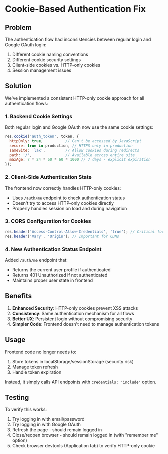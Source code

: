 # Cookie-Based Authentication Fix

## Problem

The authentication flow had inconsistencies between regular login and Google OAuth login:

1. Different cookie naming conventions
2. Different cookie security settings
3. Client-side cookies vs. HTTP-only cookies
4. Session management issues

## Solution

We've implemented a consistent HTTP-only cookie approach for all authentication flows:

### 1. Backend Cookie Settings

Both regular login and Google OAuth now use the same cookie settings:

```javascript
res.cookie('auth_token', token, {
  httpOnly: true,          // Can't be accessed by JavaScript
  secure: true in production, // HTTPS only in production
  sameSite: 'lax',         // Allow cookies during redirects
  path: '/',               // Available across entire site
  maxAge: 7 * 24 * 60 * 60 * 1000 // 7 days - explicit expiration
});
```

### 2. Client-Side Authentication State

The frontend now correctly handles HTTP-only cookies:

- Uses `/auth/me` endpoint to check authentication status
- Doesn't try to access HTTP-only cookies directly
- Properly handles session on load and during navigation

### 3. CORS Configuration for Cookies

```javascript
res.header('Access-Control-Allow-Credentials', 'true'); // Critical for cookies
res.header('Vary', 'Origin'); // Important for CDNs
```

### 4. New Authentication Status Endpoint

Added `/auth/me` endpoint that:
- Returns the current user profile if authenticated
- Returns 401 Unauthorized if not authenticated
- Maintains proper user state in frontend

## Benefits

1. **Enhanced Security**: HTTP-only cookies prevent XSS attacks
2. **Consistency**: Same authentication mechanism for all flows
3. **Better UX**: Persistent login without compromising security
4. **Simpler Code**: Frontend doesn't need to manage authentication tokens

## Usage

Frontend code no longer needs to:
1. Store tokens in localStorage/sessionStorage (security risk)
2. Manage token refresh
3. Handle token expiration

Instead, it simply calls API endpoints with `credentials: 'include'` option.

## Testing

To verify this works:
1. Try logging in with email/password
2. Try logging in with Google OAuth
3. Refresh the page - should remain logged in
4. Close/reopen browser - should remain logged in (with "remember me" option)
5. Check browser devtools (Application tab) to verify HTTP-only cookie